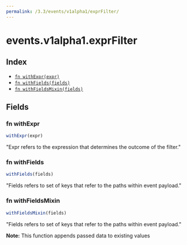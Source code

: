```yaml
---
permalink: /3.3/events/v1alpha1/exprFilter/
---
```


# events.v1alpha1.exprFilter



## Index

* [`fn withExpr(expr)`](#fn-withexpr)
* [`fn withFields(fields)`](#fn-withfields)
* [`fn withFieldsMixin(fields)`](#fn-withfieldsmixin)

## Fields

### fn withExpr

```ts
withExpr(expr)
```

"Expr refers to the expression that determines the outcome of the filter."

### fn withFields

```ts
withFields(fields)
```

"Fields refers to set of keys that refer to the paths within event payload."

### fn withFieldsMixin

```ts
withFieldsMixin(fields)
```

"Fields refers to set of keys that refer to the paths within event payload."

**Note:** This function appends passed data to existing values